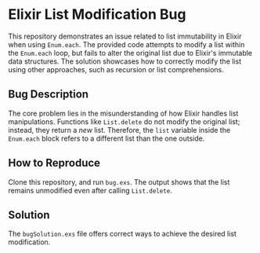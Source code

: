 # Elixir List Modification Bug

This repository demonstrates an issue related to list immutability in Elixir when using `Enum.each`.  The provided code attempts to modify a list within the `Enum.each` loop, but fails to alter the original list due to Elixir's immutable data structures. The solution showcases how to correctly modify the list using other approaches, such as recursion or list comprehensions.

## Bug Description

The core problem lies in the misunderstanding of how Elixir handles list manipulations.  Functions like `List.delete` do not modify the original list; instead, they return a *new* list. Therefore, the `list` variable inside the `Enum.each` block refers to a different list than the one outside.

## How to Reproduce

Clone this repository, and run `bug.exs`.  The output shows that the list remains unmodified even after calling `List.delete`. 

## Solution

The `bugSolution.exs` file offers correct ways to achieve the desired list modification.